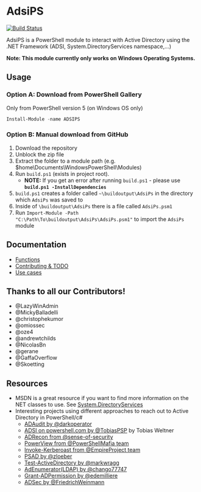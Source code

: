 # AdsiPS

[![Build Status](https://dev.azure.com/lazywinadmin/AdsiPS/_apis/build/status/lazywinadmin.AdsiPS?branchName=master)](https://dev.azure.com/lazywinadmin/AdsiPS/_build/latest?definitionId=17&branchName=master)

AdsiPS is a PowerShell module to interact with Active Directory using the .NET Framework (ADSI, System.DirectoryServices namespace,...)

**Note: This module currently only works on Windows Operating Systems.**

## Usage

### Option A: Download from PowerShell Gallery

Only from PowerShell version 5 (on Windows OS only)

``` powershell
Install-Module -name ADSIPS
```

### Option B: Manual download from GitHub

1. Download the repository
1. Unblock the zip file
1. Extract the folder to a module path (e.g. $home\Documents\WindowsPowerShell\Modules)
1. Run `build.ps1` (exists in project root).
   - **NOTE:** If you get an error after running `build.ps1` - please use **`build.ps1 -InstallDependencies`**
1. `build.ps1` creates a folder called `~\buildoutput\AdsiPs` in the directory which `AdsiPs` was saved to
1. Inside of `\buildoutput\AdsiPs` there is a file called `AdsiPs.psm1`
1. Run `Import-Module -Path "C:\Path\To\buildoutput\AdsiPs\AdsiPs.psm1"` to import the `AdsiPs` module

## Documentation

- [Functions](docs/doc_functions.md)
- [Contributing & TODO](https://github.com/lazywinadmin/adsips/blob/master/CONTRIBUTING.md)
- [Use cases](#docs/doc_usecases.md)

## Thanks to all our Contributors!

* @LazyWinAdmin
* @MickyBalladelli
* @christophekumor
* @omiossec
* @oze4
* @andrewtchilds
* @NicolasBn
* @gerane
* @GaffaOverflow
* @Skoetting

## Resources

* MSDN is a great resource if you want to find more information on the NET classes to use. See [System.DirectoryServices](https://msdn.microsoft.com/en-us/library/system.directoryservices(v=vs.110).aspx)
* Interesting projects using different approaches to reach out to Active Directory in PowerShell/c#
  * [ADAudit by @darkoperator](https://github.com/darkoperator/ADAudit/tree/dev)
  * [ADSI on powershell.com by @TobiasPSP](http://powershell.com/cs/blogs/ebookv2/archive/2012/03/25/chapter-19-user-management.aspx) by Tobias Weltner
  * [ADRecon from @sense-of-security](https://github.com/sense-of-security/ADRecon)
  * [PowerView from @PowerShellMafia team](https://github.com/PowerShellMafia/PowerSploit/blob/master/Recon/PowerView.ps1)
  * [Invoke-Kerberoast from @EmpireProject team](https://github.com/EmpireProject/Empire/blob/master/data/module_source/credentials/Invoke-Kerberoast.ps1)
  * [PSAD by @zloeber](https://github.com/zloeber/PSAD)
  * [Test-ActiveDirectory by @markwragg](https://github.com/markwragg/Test-ActiveDirectory/blob/master/ADAudit/ActiveDirectory.tests.ps1)
  * [AdEnumerator(LDAP) by @chango77747](https://github.com/chango77747/AdEnumerator/blob/master/ADEnumerator.psm1)
  * [Grant-ADPermission by @edemilliere](https://github.com/edemilliere/ADSI/blob/master/Grant-ADPermission.ps1)
  * [ADSec by @FriedrichWeinmann](https://github.com/PSSecTools/ADSec)
